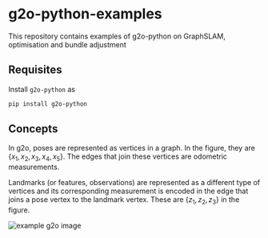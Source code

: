 # g2o-python-examples

This repository contains examples of g2o-python on GraphSLAM, optimisation and bundle adjustment

## Requisites

Install `g2o-python` as

```bash
pip install g2o-python
```

## Concepts

In g2o, poses are represented as vertices in a graph. In the figure, they are $\left\lbrace x_1, x_2, x_3, x_4, x_5 \right\rbrace$. The edges that join these vertices are odometric measurements. 

Landmarks (or features, observations) are represented as a different type of vertices and its corresponding measurement is encoded in the edge that joins a pose vertex to the landmark vertex. These are $\left\lbrace z_1, z_2, z_3 \right\rbrace$ in the figure.

![example g2o image](https://www.plantuml.com/plantuml/png/RP5D2eCm44RtSuhikfAId-n4l4SfOZNLW9gIJY5u-iOsmLd4rUDx3nb8-yRUusTT02wBUI93nxoTPcIZzMP0wpP0zphcXqDqAzdZTs2_JOjXWRCRr6kFSnCwNbz_17TQ25A8OY598Ok58eKg5feK-YnWi7w8VZ_lt3jUy89uKV2IU4byuApoLSE2W20IIWWoeOAW4kf_NCLROff19iYJo5C4bI1J_AzE0AtPnlX-Nm00)
